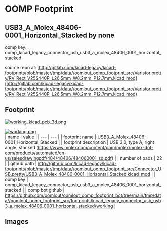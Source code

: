 # OOMP Footprint  
## USB3_A_Molex_48406-0001_Horizontal_Stacked  by none  
  
oomp key: oomp_kicad_legacy_connector_usb_usb3_a_molex_48406_0001_horizontal_stacked  
  
source repo at: [http://gitlab.com/kicad-legacy/kicad-footprints/blob/master/tmp/data//oomlout_oomp_footprint_src/Varistor.pretty/RV_Rect_V25S440P_L26.5mm_W8.2mm_P12.7mm.kicad_mod](http://gitlab.com/kicad-legacy/kicad-footprints/blob/master/tmp/data//oomlout_oomp_footprint_src/Varistor.pretty/RV_Rect_V25S440P_L26.5mm_W8.2mm_P12.7mm.kicad_mod)  
## Footprint  
  
[![working_kicad_pcb_3d.png](working_kicad_pcb_3d_600.png)](working_kicad_pcb_3d.png)  
  
[![working.png](working_600.png)](working.png)  
| name | value | 
| --- | --- | 
| footprint name | USB3_A_Molex_48406-0001_Horizontal_Stacked | 
| footprint description | USB 3.0, type A, right angle, stacked (https://www.molex.com/content/dam/molex/molex-dot-com/products/automated/en-us/salesdrawingpdf/484/48406/484060001_sd.pdf) | 
| number of pads | 22 | 
| github path | http://github.com/kicad-legacy/kicad-footprints/blob/master/tmp/data//oomlout_oomp_footprint_src/Connector_USB.pretty/USB3_A_Molex_48406-0001_Horizontal_Stacked.kicad_mod | 
| oomp key | oomp_kicad_legacy_connector_usb_usb3_a_molex_48406_0001_horizontal_stacked | 
| oomp bot github | https://github.com/oomlout/oomlout_oomp_footprint_bot/tree/main/tmp/data//oomlout_oomp_footprint_src/footprints/kicad_legacy_connector_usb_usb3_a_molex_48406_0001_horizontal_stacked/working | 
## Images  
